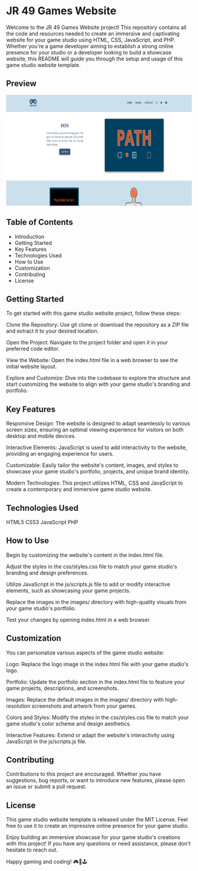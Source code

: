 # JR 49 Games Website

Welcome to the JR 49 Games Website project! This repository contains all the code and resources needed to create an immersive and captivating website for your game studio using HTML, CSS, JavaScript, and PHP. Whether you're a game developer aiming to establish a strong online presence for your studio or a developer looking to build a showcase website, this README will guide you through the setup and usage of this game studio website template.

## Preview

<img src="https://github.com/sergiodosreis/jr49games/blob/main/preview.PNG" height="300">

## Table of Contents

- Introduction
- Getting Started
- Key Features
- Technologies Used
- How to Use
- Customization
- Contributing
- License

## Getting Started

To get started with this game studio website project, follow these steps:

Clone the Repository: Use git clone or download the repository as a ZIP file and extract it to your desired location.

Open the Project: Navigate to the project folder and open it in your preferred code editor.

View the Website: Open the index.html file in a web browser to see the initial website layout.

Explore and Customize: Dive into the codebase to explore the structure and start customizing the website to align with your game studio's branding and portfolio.

## Key Features

Responsive Design: The website is designed to adapt seamlessly to various screen sizes, ensuring an optimal viewing experience for visitors on both desktop and mobile devices.

Interactive Elements: JavaScript is used to add interactivity to the website, providing an engaging experience for users.

Customizable: Easily tailor the website's content, images, and styles to showcase your game studio's portfolio, projects, and unique brand identity.

Modern Technologies: This project utilizes HTML, CSS and JavaScript to create a contemporary and immersive game studio website.

## Technologies Used

HTML5
CSS3
JavaScript
PHP

## How to Use

Begin by customizing the website's content in the index.html file.

Adjust the styles in the css/styles.css file to match your game studio's branding and design preferences.

Utilize JavaScript in the js/scripts.js file to add or modify interactive elements, such as showcasing your game projects.

Replace the images in the images/ directory with high-quality visuals from your game studio's portfolio.

Test your changes by opening index.html in a web browser.

## Customization

You can personalize various aspects of the game studio website:

Logo: Replace the logo image in the index.html file with your game studio's logo.

Portfolio: Update the portfolio section in the index.html file to feature your game projects, descriptions, and screenshots.

Images: Replace the default images in the images/ directory with high-resolution screenshots and artwork from your games.

Colors and Styles: Modify the styles in the css/styles.css file to match your game studio's color scheme and design aesthetics.

Interactive Features: Extend or adapt the website's interactivity using JavaScript in the js/scripts.js file.

## Contributing

Contributions to this project are encouraged. Whether you have suggestions, bug reports, or want to introduce new features, please open an issue or submit a pull request.

## License

This game studio website template is released under the MIT License. Feel free to use it to create an impressive online presence for your game studio.

Enjoy building an immersive showcase for your game studio's creations with this project! If you have any questions or need assistance, please don't hesitate to reach out.

Happy gaming and coding! 🎮🚀🕹️
